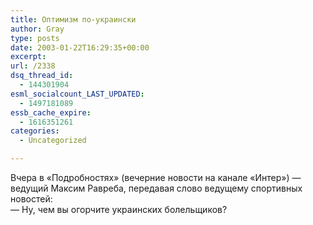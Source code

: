```yaml
---
title: Оптимизм по-украински
author: Gray
type: posts
date: 2003-01-22T16:29:35+00:00
excerpt:
url: /2338
dsq_thread_id:
  - 144301904
esml_socialcount_LAST_UPDATED:
  - 1497181089
essb_cache_expire:
  - 1616351261
categories:
  - Uncategorized

---
```








Вчера в &#171;Подробностях&#187; (вечерние новости на канале &#171;Интер&#187;) &#8212; ведущий Максим Равреба, передавая слово ведущему спортивных новостей:  
&#8212; Ну, чем вы огорчите украинских болельщиков?